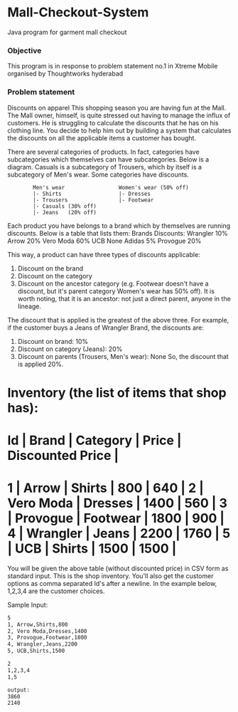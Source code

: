 # Mall-Checkout-System

Java program for garment mall checkout

### Objective

This program is in response to problem statement no.1 in Xtreme Mobile organised
by Thoughtworks hyderabad

### Problem statement

Discounts on apparel This shopping season you are having fun at the Mall. The
Mall owner, himself, is quite stressed out having to manage the influx of
customers. He is struggling to calculate the discounts that he has on his
clothing line. You decide to help him out by building a system that calculates
the discounts on all the applicable items a customer has bought.

There are several categories of products. In fact, categories have subcategories
which themselves can have subcategories. Below is a diagram. Casuals is a
subcategory of Trousers, which by itself is a subcategory of Men's wear. Some
categories have discounts.

            Men's wear                 Women's wear (50% off)
            |- Shirts                  |- Dresses
            |- Trousers                |- Footwear
            |- Casuals (30% off)
            |- Jeans   (20% off)

Each product you have belongs to a brand which by themselves are running
discounts. Below is a table that lists them: Brands Discounts: Wrangler 10%
Arrow 20% Vero Moda 60% UCB None Adidas 5% Provogue 20%

This way, a product can have three types of discounts applicable:

1. Discount on the brand
2. Discount on the category
3. Discount on the ancestor category (e.g. Footwear doesn't have a discount, but
   it's parent category Women's wear has 50% off). It is worth noting, that it
   is an ancestor: not just a direct parent, anyone in the lineage.

The discount that is applied is the greatest of the above three. For example, if
the customer buys a Jeans of Wrangler Brand, the discounts are:

1. Discount on brand: 10%
2. Discount on category (Jeans): 20%
3. Discount on parents (Trousers, Men's wear): None So, the discount that is
   applied 20%.

# Inventory (the list of items that shop has):

# Id | Brand | Category | Price | Discounted Price |

1 | Arrow | Shirts | 800 | 640 | 2 | Vero Moda | Dresses | 1400 | 560 | 3 |
Provogue | Footwear | 1800 | 900 | 4 | Wrangler | Jeans | 2200 | 1760 | 5 | UCB
| Shirts | 1500 | 1500 |
===========================================================

You will be given the above table (without discounted price) in CSV form as
standard input. This is the shop inventory. You'll also get the customer options
as comma separated Id's after a newline. In the example below, 1,2,3,4 are the
customer choices.

Sample Input:

```bash
5
1, Arrow,Shirts,800
2, Vero Moda,Dresses,1400
3, Provogue,Footwear,1800
4, Wrangler,Jeans,2200
5, UCB,Shirts,1500

2
1,2,3,4
1,5

output:
3860
2140
```
